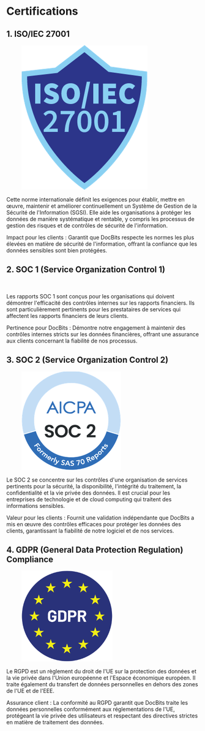 # Certifications

## 1. ISO/IEC 27001

<figure><img src="../.gitbook/assets/certifications1.png" alt=""><figcaption></figcaption></figure>

Cette norme internationale définit les exigences pour établir, mettre en œuvre, maintenir et améliorer continuellement un Système de Gestion de la Sécurité de l'Information (SGSI). Elle aide les organisations à protéger les données de manière systématique et rentable, y compris les processus de gestion des risques et de contrôles de sécurité de l'information.

Impact pour les clients : Garantit que DocBits respecte les normes les plus élevées en matière de sécurité de l'information, offrant la confiance que les données sensibles sont bien protégées.

## 2. SOC 1 (Service Organization Control 1)

<figure><img src="../.gitbook/assets/certifications2.avif" alt=""><figcaption></figcaption></figure>

Les rapports SOC 1 sont conçus pour les organisations qui doivent démontrer l'efficacité des contrôles internes sur les rapports financiers. Ils sont particulièrement pertinents pour les prestataires de services qui affectent les rapports financiers de leurs clients.

Pertinence pour DocBits : Démontre notre engagement à maintenir des contrôles internes stricts sur les données financières, offrant une assurance aux clients concernant la fiabilité de nos processus.

## 3. SOC 2 (Service Organization Control 2)

<figure><img src="../.gitbook/assets/certifications3.png" alt=""><figcaption></figcaption></figure>

Le SOC 2 se concentre sur les contrôles d'une organisation de services pertinents pour la sécurité, la disponibilité, l'intégrité du traitement, la confidentialité et la vie privée des données. Il est crucial pour les entreprises de technologie et de cloud computing qui traitent des informations sensibles.

Valeur pour les clients : Fournit une validation indépendante que DocBits a mis en œuvre des contrôles efficaces pour protéger les données des clients, garantissant la fiabilité de notre logiciel et de nos services.



## 4. GDPR (General Data Protection Regulation) Compliance

<figure><img src="../.gitbook/assets/certifications4.png" alt=""><figcaption></figcaption></figure>

Le RGPD est un règlement du droit de l'UE sur la protection des données et la vie privée dans l'Union européenne et l'Espace économique européen. Il traite également du transfert de données personnelles en dehors des zones de l'UE et de l'EEE.

Assurance client : La conformité au RGPD garantit que DocBits traite les données personnelles conformément aux réglementations de l'UE, protégeant la vie privée des utilisateurs et respectant des directives strictes en matière de traitement des données.

